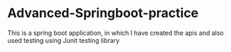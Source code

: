 # Advanced-Springboot-practice

This is a spring boot application, in which I have created the apis and also used testing using Junit testing library
